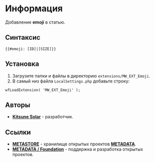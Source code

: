 # Информация

Добавление **emoji** в статью.

## Синтаксис

```
{{#emoji: [ID]|[SIZE]}}
```

## Установка

1. Загрузите папки и файлы в директорию `extensions/MW_EXT_Emoji`.
2. В самый низ файла `LocalSettings.php` добавьте строку:

```
wfLoadExtension( 'MW_EXT_Emoji' );
```

## Авторы

- [**Kitsune Solar**](https://kitsune.solar/) - разработчик.

## Ссылки

- [**METASTORE**](https://metastore.pro/) - хранилище открытых проектов [**METADATA**](https://metadata.foundation/).
- [**METADATA / Foundation**](https://metadata.foundation/) - поддержка и разработка открытых проектов.
